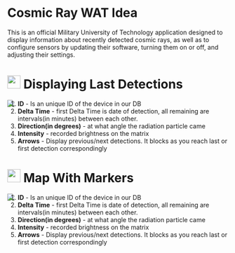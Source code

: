# Cosmic Ray WAT Idea
This is an official Military University of Technology application designed to display information about recently detected cosmic rays, as well as to configure sensors by updating their software, turning them on or off, and adjusting their settings.

# <img src="https://icons.veryicon.com/png/o/education-technology/technology-big-data-visualization/network-detection.png" width="30" height="30"> Displaying Last Detections
<img align="left" src="https://github.com/user-attachments/assets/82f9eab8-4cfe-4a93-8a24-7345f3b18b6e">

1. **ID** - Is an unique ID of the device in our DB
2. **Delta Time** - first Delta Time is date of detection, all remaining are intervals(in minutes) between each other.
3. **Direction(in degrees)** - at what angle the radiation particle came
4. **Intensity** - recorded brightness on the matrix
5. **Arrows** - Display previous/next detections. It blocks as you reach last or first detection correspondingly


# <img src="https://cdn-icons-png.freepik.com/512/7555/7555805.png" width="30" height="30"> Map With Markers
<img align="left" src="https://github.com/user-attachments/assets/ca0e6268-8bcc-4288-89ef-1f8d5263a3da">

1. **ID** - Is an unique ID of the device in our DB
2. **Delta Time** - first Delta Time is date of detection, all remaining are intervals(in minutes) between each other.
3. **Direction(in degrees)** - at what angle the radiation particle came
4. **Intensity** - recorded brightness on the matrix
5. **Arrows** - Display previous/next detections. It blocks as you reach last or first detection correspondingly


